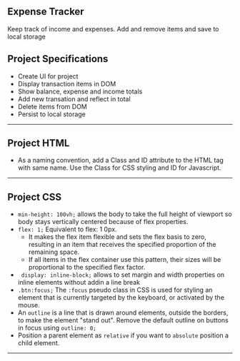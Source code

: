 ## Expense Tracker

Keep track of income and expenses. Add and remove items and save to local storage

## Project Specifications

- Create UI for project
- Display transaction items in DOM
- Show balance, expense and income totals
- Add new transation and reflect in total
- Delete items from DOM
- Persist to local storage

---

## Project HTML

- As a naming convention, add a Class and ID attribute to the HTML tag with same name. Use the Class for CSS styling and ID for Javascript.

---

## Project CSS

- `min-height: 100vh;` allows the body to take the full height of viewport so body stays vertically centered because of flex properties.
- `flex: 1;` Equivalent to flex: 1 0px.
  - It makes the flex item flexible and sets the flex basis to zero, resulting in an item that receives the specified proportion of the remaining space.
  - If all items in the flex container use this pattern,
    their sizes will be proportional to the specified flex factor.
- ` display: inline-block;` allows to set margin and width properties on inline elements without addin a line break
- `.btn:focus;` The `:focus` pseudo class in CSS is used for styling an element
  that is currently targeted by the keyboard, or activated by the mouse.
- An `outline` is a line that is drawn around elements,
  outside the borders, to make the element "stand out". Remove the default outline on buttons in focus using `outline: 0;`
- Position a parent element as `relative` if you want to `absolute` position a child element.

---
